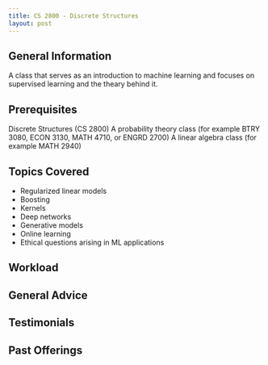 ```yaml
---
title: CS 2800 - Discrete Structures
layout: post
---
```


<link rel="stylesheet" href="/main.css">

## General Information

A class that serves as an introduction to machine learning and focuses on supervised learning and the theary behind it. 

## Prerequisites

Discrete Structures (CS 2800)
A probability theory class (for example BTRY 3080, ECON 3130, MATH 4710, or ENGRD 2700) 
A linear algebra class (for example MATH 2940)

## Topics Covered

- Regularized linear models
- Boosting
- Kernels
- Deep networks
- Generative models
- Online learning
- Ethical questions arising in ML applications
  
## Workload



## General Advice


  
## Testimonials


## Past Offerings

